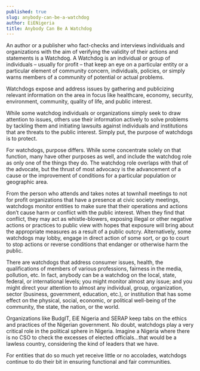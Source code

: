 ```yaml
---
published: true
slug: anybody-can-be-a-watchdog
author: EiENigeria
title: Anybody Can Be A Watchdog
---
```

An author or a publisher who fact-checks and interviews individuals and organizations with the aim of verifying the validity of their actions and statements is a Watchdog. A Watchdog is an individual or group of individuals – usually for profit – that keep an eye on a particular entity or a particular element of community concern, individuals, policies, or simply warns members of a community of potential or actual problems.

Watchdogs expose and address issues by gathering and publicizing relevant information on the area in focus like healthcare, economy, security, environment, community, quality of life, and public interest.

While some watchdog individuals or organizations simply seek to draw attention to issues, others use their information actively to solve problems by tackling them and initiating lawsuits against individuals and institutions that are threats to the public interest. Simply put, the purpose of watchdogs is to protect.

For watchdogs, purpose differs. While some concentrate solely on that function, many have other purposes as well, and include the watchdog role as only one of the things they do. The watchdog role overlaps with that of the advocate, but the thrust of most advocacy is the advancement of a cause or the improvement of conditions for a particular population or geographic area. 

From the person who attends and takes notes at townhall meetings to not for profit organizations that have a presence at civic society meetings, watchdogs monitor entities to make sure that their operations and actions don’t cause harm or conflict with the public interest.  When they find that conflict, they may act as whistle-blowers, exposing illegal or other negative actions or practices to public view with hopes that exposure will bring about the appropriate measures as a result of a public outcry. Alternatively, some watchdogs may lobby, engage in direct action of some sort, or go to court to stop actions or reverse conditions that endanger or otherwise harm the public.

There are watchdogs that address consumer issues, health, the qualifications of members of various professions, fairness in the media, pollution, etc. In fact, anybody can be a watchdog on the local, state, federal, or international levels; you might monitor almost any issue; and you might direct your attention to almost any individual, group, organization, sector (business, government, education, etc.), or institution that has some effect on the physical, social, economic, or political well-being of the community, the state, the nation, or the world.

Organizations like BudgIT, EiE Nigeria and SERAP keep tabs on the ethics and practices of the Nigerian government. No doubt, watchdogs play a very critical role in the political sphere in Nigeria. Imagine a Nigeria where there is no CSO to check the excesses of elected officials...that would be a lawless country, considering the kind of leaders that we have.

For entities that do so much yet receive little or no accolades, watchdogs continue to do their bit in ensuring functional and fair communities.
